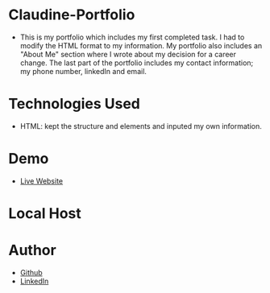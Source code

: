 # Claudine-Portfolio
* This is my portfolio which includes my first completed task. I had to modify the HTML format to my information. My portfolio also includes an "About Me" section where I wrote about my decision for a career change. The last part of the portfolio includes my contact information; my phone number, linkedIn and email. 

# Technologies Used
* HTML: kept the structure and elements and inputed my own information.

# Demo
* [Live Website](https://cbernadotte.github.io/Claudine-Portfolio/)

# Local Host


# Author
* [Github](https://github.com/cbernadotte)
* [LinkedIn](www.linkedin.com/in/claudine-bernadotte-614b38152)
 